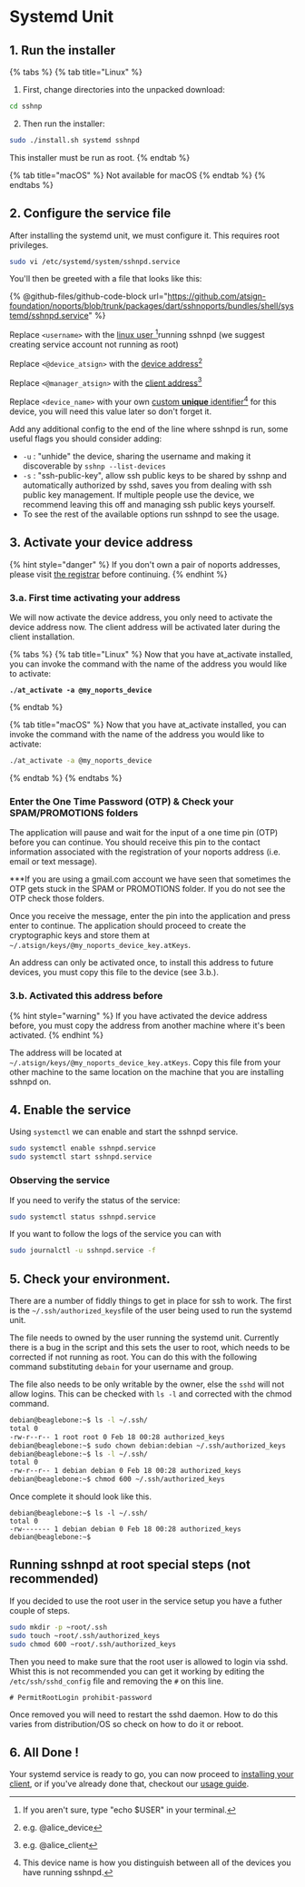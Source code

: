 # Systemd Unit

## 1. Run the installer

{% tabs %}
{% tab title="Linux" %}
1. First, change directories into the unpacked download:

```sh
cd sshnp
```

2. Then run the installer:

```sh
sudo ./install.sh systemd sshnpd
```

This installer must be run as root.
{% endtab %}

{% tab title="macOS" %}
Not available for macOS
{% endtab %}
{% endtabs %}

## 2. Configure the service file

After installing the systemd unit, we must configure it. This requires root privileges.

```bash
sudo vi /etc/systemd/system/sshnpd.service
```

You'll then be greeted with a file that looks like this:

{% @github-files/github-code-block url="https://github.com/atsign-foundation/noports/blob/trunk/packages/dart/sshnoports/bundles/shell/systemd/sshnpd.service" %}

Replace `<username>` with the [linux user ](#user-content-fn-1)[^1]running sshnpd (we suggest creating service account not running as root)

Replace `<@device_atsign>` with the [device address](#user-content-fn-2)[^2]

Replace `<@manager_atsign>` with the [client address](#user-content-fn-3)[^3]

Replace `<device_name>` with your own [custom **unique** identifier](#user-content-fn-4)[^4] for this device, you will need this value later so don't forget it.

Add any additional config to the end of the line where sshnpd is run, some useful flags you should consider adding:

* `-u` : "unhide" the device, sharing the username and making it discoverable by `sshnp --list-devices`
* `-s` : "ssh-public-key", allow ssh public keys to be shared by sshnp and automatically authorized by sshd, saves you from dealing with ssh public key management. If multiple people use the device, we recommend leaving this off and managing ssh public keys yourself.
* To see the rest of the available options run sshnpd to see the usage.

## 3. Activate your device address

{% hint style="danger" %}
If you don't own a pair of noports addresses, please visit [the registrar](https://my.noports.com/no-ports-invite/14dayfreetrial) before continuing.
{% endhint %}

### 3.a. First time activating your address

We will now activate the device address, you only need to activate the device address now. The client address will be activated later during the client installation.

{% tabs %}
{% tab title="Linux" %}
Now that you have at\_activate installed, you can invoke the command with the name of the address you would like to activate:

<pre class="language-bash"><code class="lang-bash"><strong>./at_activate -a @my_noports_device
</strong></code></pre>
{% endtab %}

{% tab title="macOS" %}
Now that you have at\_activate installed, you can invoke the command with the name of the address you would like to activate:

```bash
./at_activate -a @my_noports_device
```
{% endtab %}
{% endtabs %}

### Enter the One Time Password (OTP) & Check your SPAM/PROMOTIONS folders

The application will pause and wait for the input of a one time pin (OTP) before you can continue. You should receive this pin to the contact information associated with the registration of your noports address (i.e. email or text message).

\*\*\*If you are using a gmail.com account we have seen that sometimes the OTP gets stuck in the SPAM or PROMOTIONS folder. If you do not see the OTP check those folders.&#x20;

Once you receive the message, enter the pin into the application and press enter to continue. The application should proceed to create the cryptographic keys and store them at `~/.atsign/keys/@my_noports_device_key.atKeys`.

An address can only be activated once, to install this address to future devices, you must copy this file to the device (see 3.b.).

### 3.b. Activated this address before

{% hint style="warning" %}
If you have activated the device address before, you must copy the address from another machine where it's been activated.&#x20;
{% endhint %}

The address will be located at `~/.atsign/keys/@my_noports_device_key.atKeys`. Copy this file from your other machine to the same location on the machine that you are installing sshnpd on.

## 4. Enable the service

Using `systemctl` we can enable and start the sshnpd service.

```bash
sudo systemctl enable sshnpd.service
sudo systemctl start sshnpd.service
```

### Observing the service

If you need to verify the status of the service:

```bash
sudo systemctl status sshnpd.service
```

If you want to follow the logs of the service you can with&#x20;

```bash
sudo journalctl -u sshnpd.service -f
```

## 5. Check your environment.

There are a number of fiddly things to get in place for ssh to work. The first is the `~/.ssh/authorized_keys`file of the user being used to run the systemd unit.

The file needs to owned by the user running the systemd unit. Currently there is a bug in the script and this sets the user to root, which needs to be corrected if not running as root. You can do this with the following command substituting `debain` for your username and group.

&#x20;The file also needs to be only writable by the owner, else the `sshd` will not allow logins. This can be checked with `ls -l` and corrected with the chmod command.

```bash
debian@beaglebone:~$ ls -l ~/.ssh/
total 0
-rw-r--r-- 1 root root 0 Feb 18 00:28 authorized_keys
debian@beaglebone:~$ sudo chown debian:debian ~/.ssh/authorized_keys
debian@beaglebone:~$ ls -l ~/.ssh/
total 0
-rw-r--r-- 1 debian debian 0 Feb 18 00:28 authorized_keys
debian@beaglebone:~$ chmod 600 ~/.ssh/authorized_keys
```

Once complete it should look like this.

```
debian@beaglebone:~$ ls -l ~/.ssh/
total 0
-rw------- 1 debian debian 0 Feb 18 00:28 authorized_keys
debian@beaglebone:~$
```

## Running sshnpd at root special steps (not recommended)

If you decided to use the root user in the service setup you have a futher couple of steps.

```bash
sudo mkdir -p ~root/.ssh
sudo touch ~root/.ssh/authorized_keys
sudo chmod 600 ~root/.ssh/authorized_keys
```

Then you need to make sure that the root user is allowed to login via sshd. Whist this is not recommended you can get it working by editing the `/etc/ssh/sshd_config` file and removing the `#` on this line.

```
# PermitRootLogin prohibit-password
```

Once removed you will need to restart the sshd daemon. How to do this varies from distribution/OS so check on how to do it or reboot.

## 6. All Done !

Your systemd service is ready to go, you can now proceed to [installing your client](../client-installation-sshnp.md), or if you've already done that, checkout our [usage guide](../../usage-guide/basic-usage/).

[^1]: If you aren't sure, type "echo $USER" in your terminal.

[^2]: e.g. @alice\_device

[^3]: e.g. @alice\_client

[^4]: This device name is how you distinguish between all of the devices you have running sshnpd.
